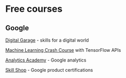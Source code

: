 # Free courses

## Google

[Digital Garage](https://learndigital.withgoogle.com/digitalgarage) - skills for a digital world

[Machine Learning Crash Course](https://developers.google.com/machine-learning/crash-course) with TensorFlow APIs

[Analytics Academy](https://analytics.google.com/analytics/academy/) - Google analytics

[Skill Shop](https://skillshop.withgoogle.com/) - Google product certifications

